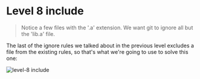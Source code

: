
# Level 8 include

> Notice a few files with the '.a' extension. We want git to ignore all but the
'lib.a' file.

The last of the ignore rules we talked about in the previous level excludes a
file from the existing rules, so that's what we're going to use to solve this
one:

![level-8 include](images/level-8-include.png)
